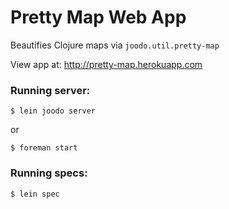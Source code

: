 # Pretty Map Web App

Beautifies Clojure maps via `joodo.util.pretty-map`

View app at: http://pretty-map.herokuapp.com

### Running server:

    $ lein joodo server

or

    $ foreman start

### Running specs:

    $ lein spec
